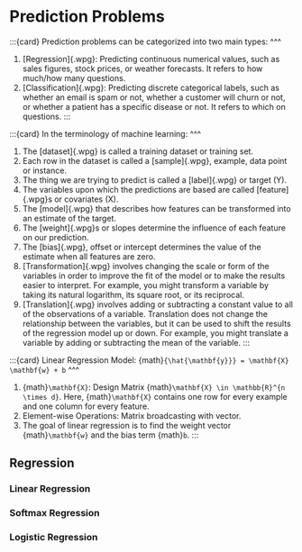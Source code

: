 # Prediction Problems

:::{card}
Prediction problems can be categorized into two main types:
^^^
1. [Regression]{.wpg}: Predicting continuous numerical values, such as sales
   figures, stock prices, or weather forecasts. It refers to how much/how many
   questions.
2. [Classification]{.wpg}: Predicting discrete categorical labels, such as
   whether an email is spam or not, whether a customer will churn or not, or
   whether a patient has a specific disease or not. It refers to which on
   questions.
:::

:::{card}
In the terminology of machine learning:
^^^
1. The [dataset]{.wpg} is called a training dataset or training set.
2. Each row in the dataset is called a [sample]{.wpg}, example, data point or
   instance.
3. The thing we are trying to predict is called a [label]{.wpg} or target (Y).
4. The variables upon which the predictions are based are called
   [feature]{.wpg}s or covariates (X).
5. The [model]{.wpg} that describes how features can be transformed into an
   estimate of the target.
6. The [weight]{.wpg}s or slopes determine the influence of each feature on our
   prediction.
7. The [bias]{.wpg}, offset or intercept determines the value of the estimate
   when all features are zero.
8. [Transformation]{.wpg} involves changing the scale or form of the variables
   in order to improve the fit of the model or to make the results easier to
   interpret. For example, you might transform a variable by taking its natural
   logarithm, its square root, or its reciprocal.
9. [Translation]{.wpg} involves adding or subtracting a constant value to all
   of the observations of a variable. Translation does not change the
   relationship between the variables, but it can be used to shift the results
   of the regression model up or down. For example, you might translate a
   variable by adding or subtracting the mean of the variable.
:::

:::{card}
Linear Regression Model: {math}`{\hat{\mathbf{y}}} = \mathbf{X} \mathbf{w} + b`
^^^
1. {math}`\mathbf{X}`: Design Matrix
   {math}`\mathbf{X} \in \mathbb{R}^{n \times d}`. Here, {math}`\mathbf{X}`
   contains one row for every example and one column for every feature.
2. Element-wise Operations: Matrix broadcasting with vector.
3. The goal of linear regression is to find the weight vector
   {math}`\mathbf{w}` and the bias term {math}`b`.
:::

## Regression

### Linear Regression

### Softmax Regression

### Logistic Regression
